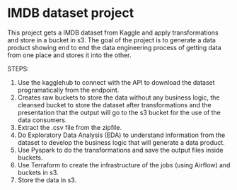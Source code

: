 # IMDB dataset project
This project gets a IMDB dataset from Kaggle and apply transformations and store in a bucket in s3. The goal of the project is to generate a data product showing end to end the data engineering process of getting data from one place and stores it into the other.


STEPS:
1. Use the kagglehub to connect with the API to download the dataset programatically from the endpoint.
2. Creates raw buckets to store the data without any business logic, the cleansed bucket to store the dataset after transformations and the presentation that the output will go to the s3 bucket for the use of the data consumers.
3. Extract the .csv file from the zipfile.
4. Do Exploratory Data Analysis (EDA) to understand information from the dataset to develop the business logic that will generate a data product.
5. Use Pyspark to do the transformations and save the output files inside buckets.
6. Use Terraform to create the infrastructure of the jobs (using Airflow) and buckets in s3.
7. Store the data in s3.